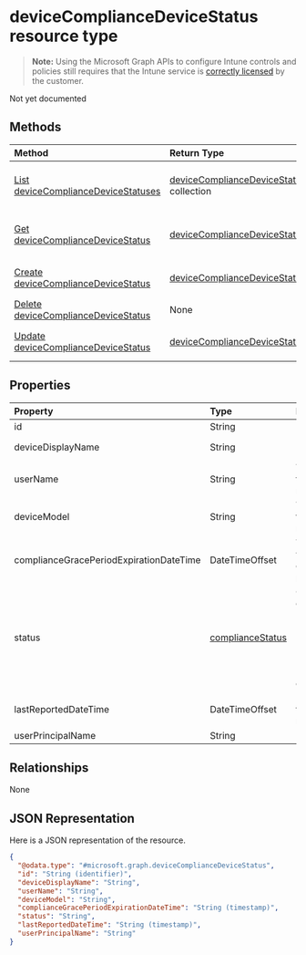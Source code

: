 ﻿# deviceComplianceDeviceStatus resource type

> **Note:** Using the Microsoft Graph APIs to configure Intune controls and policies still requires that the Intune service is [correctly licensed](https://go.microsoft.com/fwlink/?linkid=839381) by the customer.

Not yet documented
## Methods
|Method|Return Type|Description|
|:---|:---|:---|
|[List deviceComplianceDeviceStatuses](../api/intune_deviceconfig_devicecompliancedevicestatus_list.md)|[deviceComplianceDeviceStatus](../resources/intune_deviceconfig_devicecompliancedevicestatus.md) collection|List properties and relationships of the [deviceComplianceDeviceStatus](../resources/intune_deviceconfig_devicecompliancedevicestatus.md) objects.|
|[Get deviceComplianceDeviceStatus](../api/intune_deviceconfig_devicecompliancedevicestatus_get.md)|[deviceComplianceDeviceStatus](../resources/intune_deviceconfig_devicecompliancedevicestatus.md)|Read properties and relationships of the [deviceComplianceDeviceStatus](../resources/intune_deviceconfig_devicecompliancedevicestatus.md) object.|
|[Create deviceComplianceDeviceStatus](../api/intune_deviceconfig_devicecompliancedevicestatus_create.md)|[deviceComplianceDeviceStatus](../resources/intune_deviceconfig_devicecompliancedevicestatus.md)|Create a new [deviceComplianceDeviceStatus](../resources/intune_deviceconfig_devicecompliancedevicestatus.md) object.|
|[Delete deviceComplianceDeviceStatus](../api/intune_deviceconfig_devicecompliancedevicestatus_delete.md)|None|Deletes a [deviceComplianceDeviceStatus](../resources/intune_deviceconfig_devicecompliancedevicestatus.md).|
|[Update deviceComplianceDeviceStatus](../api/intune_deviceconfig_devicecompliancedevicestatus_update.md)|[deviceComplianceDeviceStatus](../resources/intune_deviceconfig_devicecompliancedevicestatus.md)|Update the properties of a [deviceComplianceDeviceStatus](../resources/intune_deviceconfig_devicecompliancedevicestatus.md) object.|

## Properties
|Property|Type|Description|
|:---|:---|:---|
|id|String|Key of the entity.|
|deviceDisplayName|String|Device name of the DevicePolicyStatus.|
|userName|String|The User Name that is being reported|
|deviceModel|String|The device model that is being reported|
|complianceGracePeriodExpirationDateTime|DateTimeOffset|The DateTime when device compliance grace period expires|
|status|[complianceStatus](../resources/intune_deviceconfig_compliancestatus.md)|Compliance status of the policy report. Possible values are: `unknown`, `notApplicable`, `compliant`, `remediated`, `nonCompliant`, `error`, `conflict`.|
|lastReportedDateTime|DateTimeOffset|Last modified date time of the policy report.|
|userPrincipalName|String|UserPrincipalName.|

## Relationships
None
## JSON Representation
Here is a JSON representation of the resource.
<!-- {
  "blockType": "resource",
  "keyProperty": "id",
  "@odata.type": "microsoft.graph.deviceComplianceDeviceStatus"
}
-->
``` json
{
  "@odata.type": "#microsoft.graph.deviceComplianceDeviceStatus",
  "id": "String (identifier)",
  "deviceDisplayName": "String",
  "userName": "String",
  "deviceModel": "String",
  "complianceGracePeriodExpirationDateTime": "String (timestamp)",
  "status": "String",
  "lastReportedDateTime": "String (timestamp)",
  "userPrincipalName": "String"
}
```



